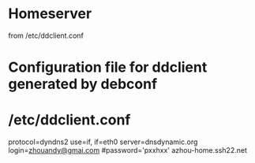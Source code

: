 Homeserver
=========

from /etc/ddclient.conf

# Configuration file for ddclient generated by debconf
#
# /etc/ddclient.conf

protocol=dyndns2
use=if, if=eth0
server=dnsdynamic.org
login=zhouandy@gmai.com
#password='pxxhxx'
azhou-home.ssh22.net


